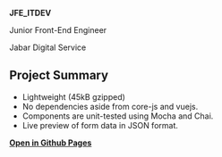 **JFE_ITDEV** 

Junior Front-End Engineer

Jabar Digital Service

## Project Summary
- Lightweight (45kB gzipped)
- No dependencies aside from core-js and vuejs.
- Components are unit-tested using Mocha and Chai.
- Live preview of form data in JSON format.

[**Open in Github Pages**](https://adrianpdm.github.io/JFE_ITDEV "adrianpdm.github.io/JFE_ITDEV/")
